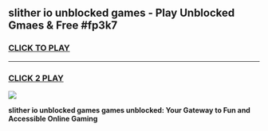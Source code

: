 
## slither io unblocked games - Play Unblocked Gmaes & Free #fp3k7
<h3>
<a href="https://news.freeplayer.one?title=slither_io_unblocked_games&ref=03M">CLICK TO PLAY</a></h3>
<hr>

<h3>
<a href="https://news.freeplayer.one?title=slither_io_unblocked_games&ref=03M">CLICK 2 PLAY</a>
  
</h3>

<a href="https://news.freeplayer.one?title=slither_io_unblocked_games&ref=03M"><img src="https://clearcache.store/games.png"></a>


**slither io unblocked games games unblocked: Your Gateway to Fun and Accessible Online Gaming**

